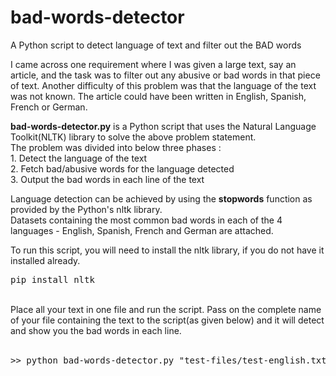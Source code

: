 # bad-words-detector
A Python script to detect language of text and filter out the BAD words

I came across one requirement where I was given a large text, say an article, and the task was to filter out any abusive or bad words in that piece of text. Another difficulty of this problem was that the language of the text was not known. The article could have been written in English, Spanish, French or German.

<p>
	<b>bad-words-detector.py</b> is a Python script that uses the Natural Language Toolkit(NLTK) library to solve the above problem statement.<br>
	The problem was divided into below three phases :<br>
	1. Detect the language of the text<br>
	2. Fetch bad/abusive words for the language detected<br>
	3. Output the bad words in each line of the text
</p>
<p>
	Language detection can be achieved by using the <b>stopwords</b> function as provided by the Python's nltk library.<br>
	Datasets containing the most common bad words in each of the 4 languages - English, Spanish, French and German are attached.<br>
</p>
<p>
	To run this script, you will need to install the nltk library, if you do not have it installed already.<br>
	<pre>pip install nltk</pre><br>
	Place all your text in one file and run the script. Pass on the complete name of your file containing the text to the script(as given below) and it will detect and show you the bad words in each line.<br><br>
	<pre>>> python bad-words-detector.py "test-files/test-english.txt"</pre>
</p>